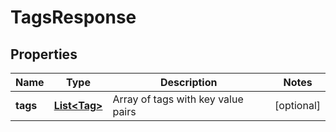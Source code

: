 

# TagsResponse


## Properties

Name | Type | Description | Notes
------------ | ------------- | ------------- | -------------
**tags** | [**List&lt;Tag&gt;**](Tag.md) | Array of tags with key value pairs |  [optional]



